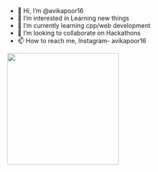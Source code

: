 - 👋 Hi, I’m @avikapoor16
- 👀 I’m interested in Learning new things
- 🌱 I’m currently learning cpp/web development
- 💞️ I’m looking to collaborate on Hackathons
- 📫 How to reach me, Instagram- avikapoor16 

<!---
avikapoor16/avikapoor16 is a ✨ special ✨ repository because its `README.md` (this file) appears on your GitHub profile.
You can click the Preview link to take a look at your changes.
--->
<img src="https://avatars.githubusercontent.com/u/85234265?v=4" alt width="256" height="256">
